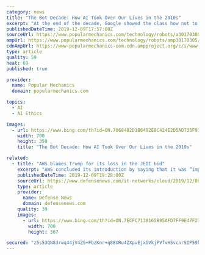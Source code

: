 ```yaml
---
category: news
title: "The Bot Decade: How AI Took Over Our Lives in the 2010s"
excerpt: "At the end of the decade, Google showed the class how not to regulate when they built, and then scrapped, an external AI ethics panel a week later, feigning shock at all the negative reception. Even attempted regulation is a good sign. It means we’re looking at AI for what it is: not a new life form that competes for resources, but as a ..."
publishedDateTime: 2019-12-09T17:57:00Z
sourceUrl: https://www.popularmechanics.com/technology/robots/a30170305/2010s-artificial-intelligence-decade-review/
ampUrl: https://www.popularmechanics.com/technology/robots/amp30170305/2010s-artificial-intelligence-decade-review/
cdnAmpUrl: https://www-popularmechanics-com.cdn.ampproject.org/c/s/www.popularmechanics.com/technology/robots/amp30170305/2010s-artificial-intelligence-decade-review/
type: article
quality: 59
heat: 69
published: true

provider:
  name: Popular Mechanics
  domain: popularmechanics.com

topics:
  - AI
  - AI Ethics

images:
  - url: https://www.bing.com/th?id=ON.7068482D1B6492E8C424E2D5AD735F93
    width: 700
    height: 350
    title: "The Bot Decade: How AI Took Over Our Lives in the 2010s"

related:
  - title: "AWS blames Trump for its loss in the JEDI bid"
    excerpt: "AWS concluded its introduction by saying that it was “impossible to shield ... Industry leaders say that the DoD's enterprise cloud will allow the warfighter to access data quicker, consolidate data and develop artificial intelligence. As expected, the lawsuit cites several of Trump’s own statements as interference in the contract ..."
    publishedDateTime: 2019-12-09T19:28:00Z
    sourceUrl: https://www.defensenews.com/it-networks/cloud/2019/12/09/aws-blames-trump-for-its-loss-in-the-jedi-bid/
    type: article
    provider:
      name: Defense News
      domain: defensenews.com
    quality: 39
    images:
      - url: https://www.bing.com/th?id=ON.7ECFC7138165B95AFD7FF9E47F273001
        width: 700
        height: 367

secured: "z5s53QN8Jrwq44jV4ZS+FbzKnr+q88URu4ZXpvEjxGVkjPVfvHSvcnrSIP59kMN2wJ6fOkB73dyg+kdN3HzhorhHCY9Y+oylaf2tuJwjKhdu8CV0Z3YNy3KqH/4Ez5m2P76qOIkR8QwImrKHnQHZuMlaGhfrSTl1vn2mMW7BjhcmU1dymwpJ/2B0h3zf52xlxYlaXBicASwKI/k8Bff1yZGFrkeRNqFXDIM7PjqyGAnm+I2SWRbRatsLgdGlqfIRKw2qAdY6XlNgBJXGyN9UqQ==;KP3mG/dmWWjByX5+fvgWww=="
---
```


